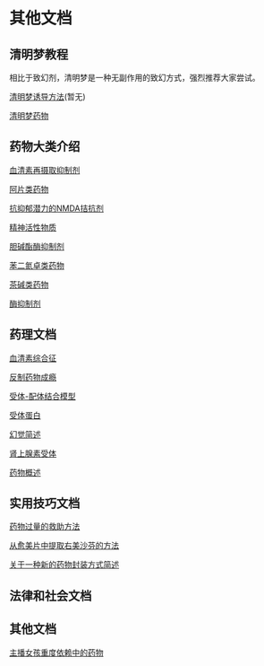 <!-- ### 杂谈包含了本wiki内容最复杂的内容，同时包含了一大部分wiki的非对单一物质的介绍等内容 -->
# 其他文档

## 清明梦教程

相比于致幻剂，清明梦是一种无副作用的致幻方式，强烈推荐大家尝试。

[清明梦诱导方法](./../文档/清明梦诱导方法.md)(暂无)

[清明梦药物](./../文档/清明梦药物.md)

## 药物大类介绍
[血清素再摄取抑制剂](https://github.com/SalviaSWC/FreeODwiki/blob/main/%E6%96%87%E6%A1%A3/%E8%A1%80%E6%B8%85%E7%B4%A0%E5%86%8D%E6%91%84%E5%8F%96%E6%8A%91%E5%88%B6%E5%89%82.md "血清素再摄取抑制剂")

[阿片类药物](https://github.com/SalviaSWC/FreeODwiki/blob/main/%E6%96%87%E6%A1%A3/%E9%98%BF%E7%89%87%E7%B1%BB%E8%8D%AF%E7%89%A9 "阿片类药物")

[抗抑郁潜力的NMDA拮抗剂](https://github.com/SalviaSWC/FreeODwiki/blob/main/%E6%96%87%E6%A1%A3/%E6%8A%97%E6%8A%91%E9%83%81%E6%BD%9C%E5%8A%9B%E7%9A%84NMDA%E6%8B%AE%E6%8A%97%E5%89%82.md "抗抑郁潜力的NMDA拮抗剂")

[精神活性物质](https://github.com/SalviaSWC/FreeODwiki/blob/main/%E6%96%87%E6%A1%A3/%E7%B2%BE%E7%A5%9E%E6%B4%BB%E6%80%A7%E7%89%A9%E8%B4%A8%E7%9A%84%E5%88%86%E7%B1%BB.md "精神活性物质")

[胆碱酯酶抑制剂](https://github.com/SalviaSWC/FreeODwiki/blob/main/%E6%96%87%E6%A1%A3/%E8%83%86%E7%A2%B1%E9%85%AF%E9%85%B6%E6%8A%91%E5%88%B6%E5%89%82(ChEI).md "胆碱酯酶抑制剂")

[苯二氮卓类药物](https://github.com/SalviaSWC/FreeODwiki/blob/main/%E6%96%87%E6%A1%A3/%E8%8B%AF%E4%BA%8C%E6%B0%AE%E5%8D%93%E7%B1%BB%E8%8D%AF%E7%89%A9.md "苯二氮卓类药物")

[茶碱类药物](https://github.com/SalviaSWC/FreeODwiki/blob/main/%E6%96%87%E6%A1%A3/%E8%8C%B6%E7%A2%B1%E7%B1%BB%E8%8D%AF%E7%89%A9.md "茶碱类药物")

[酶抑制剂](https://github.com/SalviaSWC/FreeODwiki/blob/main/%E6%96%87%E6%A1%A3/%E9%85%B6%E6%8A%91%E5%88%B6%E5%89%82.md "酶抑制剂")
## 药理文档
[血清素综合征](https://github.com/SalviaSWC/FreeODwiki/blob/main/%E6%96%87%E6%A1%A3/%E8%A1%80%E6%B8%85%E7%B4%A0%E7%BB%BC%E5%90%88%E5%BE%81 "血清素综合征")

[反制药物成瘾](https://github.com/SalviaSWC/FreeODwiki/blob/main/%E6%96%87%E6%A1%A3/%E5%8F%8D%E5%88%B6%E8%8D%AF%E7%89%A9%E6%88%90%E7%98%BE.md "反制药物成瘾")

[受体-配体结合模型](https://github.com/SalviaSWC/FreeODwiki/blob/main/%E6%96%87%E6%A1%A3/%E5%8F%97%E4%BD%93-%E9%85%8D%E4%BD%93%E7%BB%93%E5%90%88%E6%A8%A1%E5%9E%8B.md "受体-配体结合模型")

[受体蛋白](https://github.com/SalviaSWC/FreeODwiki/blob/main/%E6%96%87%E6%A1%A3/%E5%8F%97%E4%BD%93%E8%9B%8B%E7%99%BD.md "受体蛋白")

[幻觉简述](https://github.com/SalviaSWC/FreeODwiki/blob/main/%E6%96%87%E6%A1%A3/%E5%B9%BB%E8%A7%89%E7%AE%80%E8%BF%B0.md "幻觉简述")

[肾上腺素受体](https://github.com/SalviaSWC/FreeODwiki/blob/main/%E6%96%87%E6%A1%A3/%E8%82%BE%E4%B8%8A%E8%85%BA%E7%B4%A0%E5%8F%97%E4%BD%93.md "肾上腺素受体")

[药物概述](https://github.com/SalviaSWC/FreeODwiki/blob/main/%E6%96%87%E6%A1%A3/%E8%8D%AF%E7%89%A9%E6%A6%82%E8%BF%B0.md "药物概述")
## 实用技巧文档
[药物过量的救助方法](https://github.com/SalviaSWC/FreeODwiki/blob/main/%E6%96%87%E6%A1%A3/%E8%8D%AF%E7%89%A9%E8%BF%87%E9%87%8F%E7%9A%84%E6%95%91%E5%8A%A9%E6%96%B9%E6%B3%95.md "药物过量的救助方法")

[从愈美片中提取右美沙芬的方法](https://github.com/SalviaSWC/FreeODwiki/blob/main/%E6%96%87%E6%A1%A3/%E4%BB%8E%E6%84%88%E7%BE%8E%E7%89%87%E4%B8%AD%E6%8F%90%E5%8F%96%E5%8F%B3%E7%BE%8E%E6%B2%99%E8%8A%AC%E7%9A%84%E6%96%B9%E6%B3%95.md "从愈美片中提取右美沙芬的方法")

[关于一种新的药物封装方式简述](https://github.com/SalviaSWC/FreeODwiki/blob/main/%E6%96%87%E6%A1%A3/%E5%85%B3%E4%BA%8E%E4%B8%80%E7%A7%8D%E6%96%B0%E7%9A%84%E8%8D%AF%E7%89%A9%E5%B0%81%E8%A3%85%E6%96%B9%E5%BC%8F%E7%AE%80%E8%BF%B0.md "关于一种新的药物封装方式简述")
## 法律和社会文档

## 其他文档
[主播女孩重度依赖中的药物](https://github.com/SalviaSWC/FreeODwiki/blob/main/%E6%96%87%E6%A1%A3/%E3%80%8A%E4%B8%BB%E6%92%AD%E5%A5%B3%E5%AD%A9%E9%87%8D%E5%BA%A6%E4%BE%9D%E8%B5%96%E3%80%8B%E4%B8%AD%E7%9A%84%E8%8D%AF%E7%89%A9.md "《主播女孩重度依赖》中的药物")

